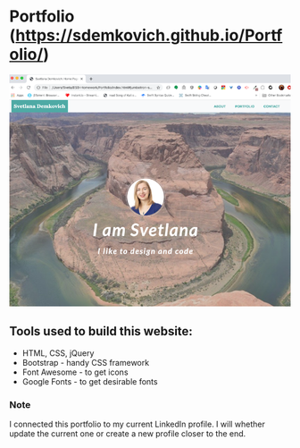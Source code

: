 # Portfolio (https://sdemkovich.github.io/Portfolio/)

![Svetlana Demkovich Home Page Screenshot](/Assets/Images/Svetlana_Demkovich_Homepage_Screenshot.png)

## Tools used to build this website:
- HTML, CSS, jQuery
- Bootstrap - handy CSS framework
- Font Awesome - to get icons
- Google Fonts - to get desirable fonts

### Note
I connected this portfolio to my current LinkedIn profile. I will whether update the current one or create a new profile closer to the end.

